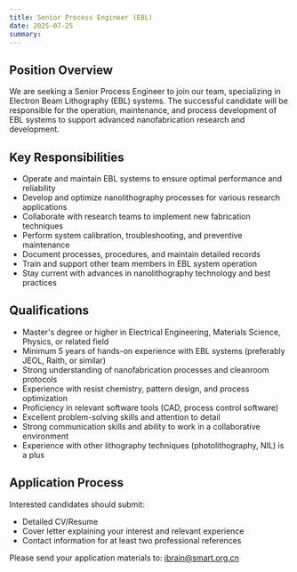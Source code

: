 ```yaml
---
title: Senior Process Engineer (EBL)
date: 2025-07-25
summary: 
---
```


## Position Overview
We are seeking a Senior Process Engineer to join our team, specializing in Electron Beam Lithography (EBL) systems. The successful candidate will be responsible for the operation, maintenance, and process development of EBL systems to support advanced nanofabrication research and development.

<!--more-->

## Key Responsibilities
- Operate and maintain EBL systems to ensure optimal performance and reliability
- Develop and optimize nanolithography processes for various research applications
- Collaborate with research teams to implement new fabrication techniques
- Perform system calibration, troubleshooting, and preventive maintenance
- Document processes, procedures, and maintain detailed records
- Train and support other team members in EBL system operation
- Stay current with advances in nanolithography technology and best practices

## Qualifications
- Master's degree or higher in Electrical Engineering, Materials Science, Physics, or related field
- Minimum 5 years of hands-on experience with EBL systems (preferably JEOL, Raith, or similar)
- Strong understanding of nanofabrication processes and cleanroom protocols
- Experience with resist chemistry, pattern design, and process optimization
- Proficiency in relevant software tools (CAD, process control software)
- Excellent problem-solving skills and attention to detail
- Strong communication skills and ability to work in a collaborative environment
- Experience with other lithography techniques (photolithography, NIL) is a plus

## Application Process
Interested candidates should submit:
- Detailed CV/Resume
- Cover letter explaining your interest and relevant experience
- Contact information for at least two professional references

Please send your application materials to: ibrain@smart.org.cn